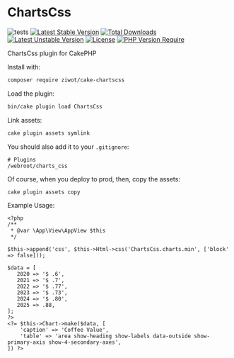 # ChartsCss

![tests](https://github.com/ziwot/cake-chartscss/workflows/tests/badge.svg)
[![Latest Stable Version](https://poser.pugx.org/ziwot/cake-chartscss/v)](https://packagist.org/packages/ziwot/cake-chartscss)
[![Total Downloads](https://poser.pugx.org/ziwot/cake-chartscss/downloads)](https://packagist.org/packages/ziwot/cake-chartscss)
[![Latest Unstable Version](https://poser.pugx.org/ziwot/cake-chartscss/v/unstable)](https://packagist.org/packages/ziwot/cake-chartscss)
[![License](https://poser.pugx.org/ziwot/cake-chartscss/license)](https://packagist.org/packages/ziwot/cake-chartscss)
[![PHP Version Require](https://poser.pugx.org/ziwot/cake-chartscss/require/php)](https://packagist.org/packages/ziwot/cake-chartscss)

ChartsCss plugin for CakePHP

Install with:

```sh
composer require ziwot/cake-chartscss
```

Load the plugin:

```sh
bin/cake plugin load ChartsCss
```

Link assets:

```sh
cake plugin assets symlink
```

You should also add it to your `.gitignore`:

```
# Plugins
/webroot/charts_css
```

Of course, when you deploy to prod, then, copy the assets:

```sh
cake plugin assets copy
```

Example Usage:

```
<?php
/**
 * @var \App\View\AppView $this
 */

$this->append('css', $this->Html->css('ChartsCss.charts.min', ['block' => false]));

$data = [
   2020 => '$ .6',
   2021 => '$ .7',
   2022 => '$ .77',
   2023 => '$ .73',
   2024 => '$ .80',
   2025 => .88,
];
?>
<?= $this->Chart->make($data, [
    'caption' => 'Coffee Value',
    'table' => 'area show-heading show-labels data-outside show-primary-axis show-4-secondary-axes',
]) ?>
```
